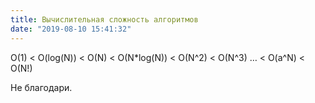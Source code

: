 ```yaml
---
title: Вычислительная сложность алгоритмов
date: "2019-08-10 15:41:32"
---
```


O(1) < O(log(N)) < O(N) < O(N\*log(N)) < O(N^2) < O(N^3) … < O(a^N) < O(N!)

Не благодари.
